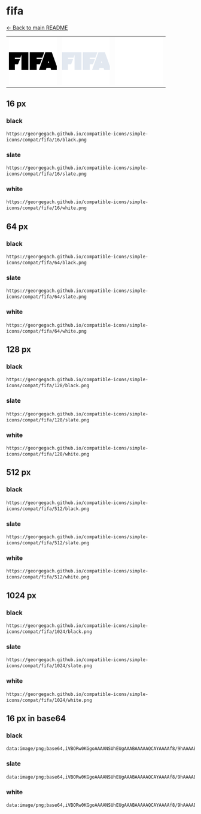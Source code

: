 # fifa

[← Back to main README](../../README.md)

<table><tr>
  <td><img src="./128/black.png" width="128" alt="fifa black icon" /></td>
  <td><img src="./128/slate.png" width="128" alt="fifa slate icon" /></td>
  <td><img src="./128/white.png" width="128" alt="fifa white icon" /></td>
</tr></table>

## 16 px

### black
```
https://georgegach.github.io/compatible-icons/simple-icons/compat/fifa/16/black.png
```

### slate
```
https://georgegach.github.io/compatible-icons/simple-icons/compat/fifa/16/slate.png
```

### white
```
https://georgegach.github.io/compatible-icons/simple-icons/compat/fifa/16/white.png
```

## 64 px

### black
```
https://georgegach.github.io/compatible-icons/simple-icons/compat/fifa/64/black.png
```

### slate
```
https://georgegach.github.io/compatible-icons/simple-icons/compat/fifa/64/slate.png
```

### white
```
https://georgegach.github.io/compatible-icons/simple-icons/compat/fifa/64/white.png
```

## 128 px

### black
```
https://georgegach.github.io/compatible-icons/simple-icons/compat/fifa/128/black.png
```

### slate
```
https://georgegach.github.io/compatible-icons/simple-icons/compat/fifa/128/slate.png
```

### white
```
https://georgegach.github.io/compatible-icons/simple-icons/compat/fifa/128/white.png
```

## 512 px

### black
```
https://georgegach.github.io/compatible-icons/simple-icons/compat/fifa/512/black.png
```

### slate
```
https://georgegach.github.io/compatible-icons/simple-icons/compat/fifa/512/slate.png
```

### white
```
https://georgegach.github.io/compatible-icons/simple-icons/compat/fifa/512/white.png
```

## 1024 px

### black
```
https://georgegach.github.io/compatible-icons/simple-icons/compat/fifa/1024/black.png
```

### slate
```
https://georgegach.github.io/compatible-icons/simple-icons/compat/fifa/1024/slate.png
```

### white
```
https://georgegach.github.io/compatible-icons/simple-icons/compat/fifa/1024/white.png
```

## 16 px in base64

### black
```
data:image/png;base64,iVBORw0KGgoAAAANSUhEUgAAABAAAAAQCAYAAAAf8/9hAAAABmJLR0QA/wD/AP+gvaeTAAAAvklEQVQ4je3PMUoDYRDF8V/WJYUiErBQEG3FJhapcgEtxAt4CuONAjZ6Ej2CpaABwWwCUdGoa/MCFtuIbR4M8w3z+M/7WOrfauERb5nXUOIF1zjDa3Zt3KAXzxUGBbaxgQ9UeMIuOvjEHmrMMcNW6gStIvQ6KYYx/tZ3QHfYR4ExNtFfANrYwW3DN1ewjq94ngPs4KKMaYouJg2AOc5xgKMkqtMPC4xypcriHfeZy8StcIwHXOI079WGg0v9VT//Niy3INEbhAAAAABJRU5ErkJggg==
```

### slate
```
data:image/png;base64,iVBORw0KGgoAAAANSUhEUgAAABAAAAAQCAYAAAAf8/9hAAAABmJLR0QA/wD/AP+gvaeTAAAA+0lEQVQ4je2RPUqDARBE32xCCkViiOAnhqTU0sLKE1iIF/AUxhsJNnoHe/UGloEoBsxH8CfEJDsWsZGU2unrBoaZXQb++THqPY0esMcLpVXSVcRbiKs0J8A7AHbNoRvS+xJViMt2Ue8G9hZQF/qwXSINgHbaDcwMuyOwYUr6VUQhqRA+sq1YFMvIY+AcPP12Y0SmmCl0HxG7yIE1tNnoDV4OAsC4hmlV4HbpSbsia83J3M4W0nOSM6Ah5mfxZRrlhJ3tzfr1cgBT26eE75AKQ1NEE5FYe4H0KFHpdNZLSTaeAL2QSkQVeUhQhuNQdl/kBeIY3AdWfmXKv84nbst2YQllVTkAAAAASUVORK5CYII=
```

### white
```
data:image/png;base64,iVBORw0KGgoAAAANSUhEUgAAABAAAAAQCAYAAAAf8/9hAAAABmJLR0QA/wD/AP+gvaeTAAAAxklEQVQ4je3QzypFURiG8d+3z+4MSDplQImpTBgYuQEGcgOuAnekTLgSLsFQoRSb8icOPpNPGeyJTM9Tq7VW6+1Z71pM+DeRmdd4rf00WjzjFHt4qbMhzrBRmZOIOGiwgFm8o8MtljDCB5aRGOMJ8zV2MjOasme1OKrgb75KdIEVNLjHHDZ/BEMs4rznmQPM4LMydyUc4bCt0CPW8NAjGGMfq9iqRlnzeoMbDCKii4jEGy7rP9qq22EbVzjGbq2nei6c8Fe+AUBqMrrlkV9QAAAAAElFTkSuQmCC
```

